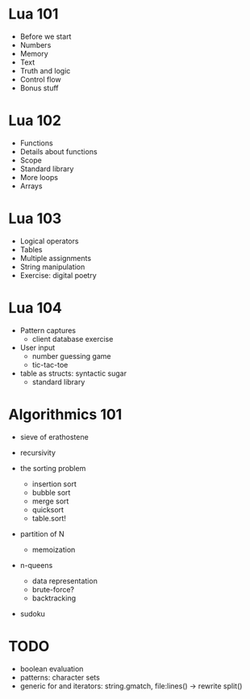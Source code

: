 Lua 101
=======

- Before we start
- Numbers
- Memory
- Text
- Truth and logic
- Control flow
- Bonus stuff

Lua 102
=======

- Functions
- Details about functions
- Scope
- Standard library
- More loops
- Arrays

Lua 103
=======

- Logical operators
- Tables
- Multiple assignments
- String manipulation
- Exercise: digital poetry

Lua 104
=======

- Pattern captures
	- client database exercise
- User input
	- number guessing game
	- tic-tac-toe
- table as structs: syntactic sugar
	- standard library

Algorithmics 101
================

- sieve of erathostene
- recursivity
- the sorting problem
	- insertion sort
	- bubble sort
	- merge sort
	- quicksort
	- table.sort!

- partition of N
	- memoization

- n-queens
	- data representation
	- brute-force?
	- backtracking

- sudoku


TODO
====

- boolean evaluation
- patterns: character sets
- generic for and iterators: string.gmatch, file:lines() -> rewrite split()